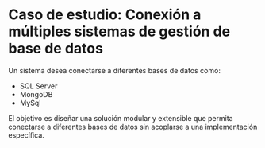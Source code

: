 # Caso de estudio: Conexión a múltiples sistemas de gestión de base de datos

Un sistema desea conectarse a diferentes bases de datos como:

- SQL Server
- MongoDB
- MySql

El objetivo es diseñar una solución modular y extensible que permita conectarse a diferentes bases de datos sin acoplarse a una implementación específica.
